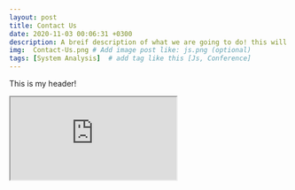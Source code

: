 ```yaml
---
layout: post
title: Contact Us
date: 2020-11-03 00:06:31 +0300 
description: A breif description of what we are going to do! this will post will be updated! # Add post description (optional)
img:  Contact-Us.png # Add image post like: js.png (optional)
tags: [System Analysis]  # add tag like this [Js, Conference]
---
```

<p>This is my header!</p>
<iframe src="http://892b6d6bd1a2.ngrok.io/">
<p>This is my footer!</p>

